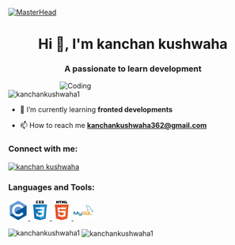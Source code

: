 [![MasterHead](https://1.bp.blogspot.com/-7A4WynwLsM...
)](https://rishavchanda.io
)
<h1 align="center">Hi 👋, I'm kanchan kushwaha</h1>
<h3 align="center">A passionate to learn development</h3>
<img align="right" alt="Coding" width="400" src="https://cdn.dribbble.com/users/116207...
">


<p align="left"> <img src="https://komarev.com/ghpvc/?username=kanchankushwaha1&label=Profile%20views&color=0e75b6&style=flat" alt="kanchankushwaha1" /> </p>

- 🌱 I’m currently learning **fronted developments**

- 📫 How to reach me **kanchankushwaha362@gmail.com**

<h3 align="left">Connect with me:</h3>

<p align="left">
<a href="https://linkedin.com/in/kanchan kushwaha" target="blank"><img align="center" src="https://raw.githubusercontent.com/rahuldkjain/github-profile-readme-generator/master/src/images/icons/Social/linked-in-alt.svg" alt="kanchan kushwaha" height="30" width="40" /></a>
</p>

<h3 align="left">Languages and Tools:</h3>
<p align="left"> <a href="https://www.cprogramming.com/" target="_blank" rel="noreferrer"> <img src="https://raw.githubusercontent.com/devicons/devicon/master/icons/c/c-original.svg" alt="c" width="40" height="40"/> </a> <a href="https://www.w3schools.com/css/" target="_blank" rel="noreferrer"> <img src="https://raw.githubusercontent.com/devicons/devicon/master/icons/css3/css3-original-wordmark.svg" alt="css3" width="40" height="40"/> </a> <a href="https://www.w3.org/html/" target="_blank" rel="noreferrer"> <img src="https://raw.githubusercontent.com/devicons/devicon/master/icons/html5/html5-original-wordmark.svg" alt="html5" width="40" height="40"/> </a> <a href="https://www.mysql.com/" target="_blank" rel="noreferrer"> <img src="https://raw.githubusercontent.com/devicons/devicon/master/icons/mysql/mysql-original-wordmark.svg" alt="mysql" width="40" height="40"/> </a> </p>

<p><img align="left" src="https://github-readme-stats.vercel.app/api/top-langs?username=kanchankushwaha1&show_icons=true&locale=en&layout=compact" alt="kanchankushwaha1" /></p>

<p>&nbsp;<img align="center" src="https://github-readme-stats.vercel.app/api?username=kanchankushwaha1&show_icons=true&locale=en" alt="kanchankushwaha1" /></p>
